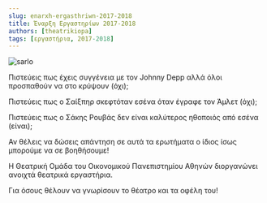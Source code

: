 ```yaml
---
slug: enarxh-ergasthriwn-2017-2018
title: Έναρξη Εργαστηρίων 2017-2018
authors: [theatrikiopa]
tags: [εργαστήρια, 2017-2018]
---
```


![sarlo](/img/blog/enarxh-ergasthriwn-2017-2018.png)

Πιστεύεις πως έχεις συγγένεια με τον Johnny Depp αλλά όλοι προσπαθούν να στο κρύψουν (όχι);

<!-- truncate -->

Πιστεύεις πως ο Σαίξπηρ σκεφτόταν εσένα όταν έγραφε τον Άμλετ (όχι);

Πιστεύεις πως ο Σάκης Ρουβάς δεν είναι καλύτερος ηθοποιός από εσένα (είναι);

Αν θέλεις να δώσεις απάντηση σε αυτά τα ερωτήματα ο ίδιος ίσως μπορούμε να σε βοηθήσουμε!

Η Θεατρική Ομάδα του Οικονομικού Πανεπιστημίου Αθηνών διοργανώνει ανοιχτά θεατρικά εργαστήρια.

Για όσους θέλουν να γνωρίσουν το θέατρο και τα οφέλη του!
